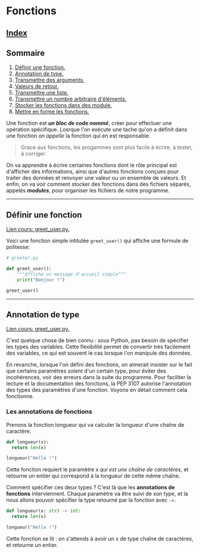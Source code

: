 # Fonctions

## [Index](/README.md)

## Sommaire

1. [Définir une fonction.](#définir-une-fonction)
2. [Annotation de type.](#annotation-de-type)
2. [Transmettre des arguments.](#chaines-de-caractères)
3. [Valeurs de retour.](#nombres)
4. [Transmettre une liste.](#commentaires)
5. [Transmettre un nombre arbitraire d'éléments.](#commentaires)
6. [Stocker les fonctions dans des module.](#commentaires)
7. [Mettre en forme les fonctions.](#commentaires)

Une fonction est ***un bloc de code nommé***, créer pour effectuer une opération spécifique. Losrque l'on exécute une tache qu'on a définit dans une fonction on *appelle* la fonction qui en est responsable.
> Grace aux fonctions, les progammes sont plus facile à écrire, à tester, à corriger.
> 
On va apprendre à écrire certaines fonctions dont le rôle principal est d'afficher des informations, ainsi que d'autres fonctions conçues pour traiter des données et renvoyer une valeur ou un ensemble de valeurs.
Et enfin, on va voir comment stocker des fonctions dans des fichiers séparés, appelés ***modules***, pour organiser les fichiers de notre programme.

----------------------------------------------------------------------------

## Définir une fonction

[Lien cours: greet_user.py.](/base/fonctions/greeter.py)

Voici une fonction simple intitulée ```greet_user()``` qui affiche une formule de politesse:

```python
# greeter.py

def greet_user():
    """Affiche un message d'accueil simple"""
    print("Bonjour !")

greet_user()
```

----------------------------------------------------------------------------

## Annotation de type

[Lien cours: greet_user.py.](/base/fonctions/greeter.py)

C'est quelque chose de bien connu : sous Python, pas besoin de spécifier les types des variables. Cette flexibilité permet de convertir très facilement des variables, ce qui est souvent le cas lorsque l'on manipule des données.

En revanche, lorsque l'on défini des fonctions, on aimerait insister sur le fait que certains paramètres soient d'un certain type, pour éviter des incohérences, voir des erreurs dans la suite du programme. Pour faciliter la lecture et la documentation des fonctions, la PEP 3107 autorise l'annotation des types des paramètres d'une fonction. Voyons en détail comment cela fonctionne.

### Les annotations de fonctions

Prenons la fonction longueur qui va calculer la longueur d'une chaîne de caractère.

```python
def longueur(x):
  return len(x)

longueur("Hello !")
```

Cette fonction requiert le paramètre x *qui est une chaîne de caractères*, et retourne un entier qui correspond à la longueur de cette même chaîne.

Comment spécifier ces deux types ? C'est là que les **annotations de fonctions** interviennent. Chaque paramètre va être suivi de son type, et la nous allons pouvoir spécifier la type retourné par la fonction avec ```->```.

```python
def longueur(x: str) -> int:
  return len(x)

longueur("Hello !")
```

Cette fonction se lit : on s'attends à avoir un x de type chaîne de caractères, et retourne un entier.

